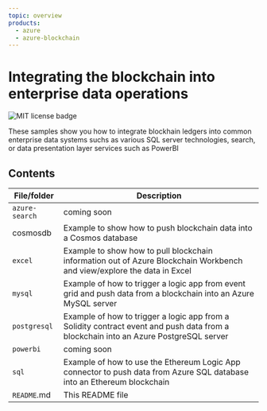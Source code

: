 ```yaml
---
topic: overview
products:
  - azure
  - azure-blockchain	
---
```


# Integrating the blockchain into enterprise data operations

![MIT license badge](https://img.shields.io/badge/license-MIT-green.svg)

These samples show you how to integrate blockhain ledgers into common enterprise data systems suchs as various SQL server technologies, search, or data presentation layer services such as PowerBI

## Contents

| File/folder | Description |
|-------------|-------------|
| `azure-search` | coming soon |
| cosmosdb               | Example to show how to push blockchain data into a Cosmos database |
| `excel` | Example to show how to pull blockchain information out of Azure Blockchain Workbench and view/explore the data in Excel |
| `mysql` | Example of how to trigger a logic app from event grid and push data from a blockchain into an Azure MySQL server |
| `postgresql` | Example of how to trigger a logic app from a Solidity contract event and push data from a blockchain into an Azure PostgreSQL server |
| `powerbi` | coming soon |
| `sql` | Example of how to use the Ethereum Logic App connector to push data from Azure SQL database into an Ethereum blockchain |
| `README`.md | This README file |
